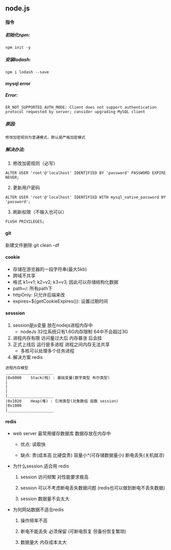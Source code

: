 ## node.js

#### 指令
##### 初始化npm:
``` 
npm init -y
```

##### 安装lodash:
```
npm i lodash --save
```


#### mysql error
##### Error:
```
ER_NOT_SUPPORTED_AUTH_MODE: Client does not support authentication protocol requested by server; consider upgrading MySQL client
```

##### 原因:
```
修改加密规则为普通模式，默认是严格加密模式
```

##### 解决办法:

1. 修改加密规则（必写）
```
ALTER USER 'root'@'localhost' IDENTIFIED BY 'password' PASSWORD EXPIRE NEVER;
```

2. 更新用户密码
```
ALTER USER 'root'@'localhost' IDENTIFIED WITH mysql_native_password BY 'password';
```

3. 刷新权限（不输入也可以）
```
FLUSH PRIVILEGES;
```

#### git
新建文件删除
git clean -df


#### cookie
 - 存储在游览器的一段字符串(最大5kb)
 - 跨域不共享
 - 格式 k1=v1; k2=v2; k3=v3; 因此可以存储结构化数据
 - path=/: 所有path下
 - httpOnly: 只允许后端来改
 - expires=${getCookieExpires()}: 设置过期时间


 #### sesssion
  1. session是js变量 放在nodejs进程内存中
     - nodeJs 32位系统只有1.6G内存限制 64中不会超过3G
  2. 进程内存有限 访问量过大后 内存暴涨 后会挂
  3. 正式上线后 运行是多进程 进程之间内存无法共享
      - 多核可以处理多个任务进程
  4. 解决方案 redis

  ```
  进程内存模型
  _____________________
  |0x8000    Stack(栈) : 基础变量(数字类型 布尔类型)
  |
  |
  |
  |____________________
  |0x1020    Heap(堆) : 引用类型(对象数组 函数 session)
  |0x1000
  |____________________
  ```


  #### redis
  - web server 最常用缓存数据库 数据存放在内存中

    - 优点: 读取快

    - 缺点: 贵(成本高 比硬盘贵) 容量小*(可存储数据量小) 断电丢失(关机就凉)
  - 为什么session 适合用 redis

    1. session 访问频繁 对性能要求极高

    2. session 可以不考虑断电丢失数据问题 (redis也可以做到断电不丢失数据)

    3. session 数据量不会太大
  - 为何网站数据不适合redis

    1. 操作频率不高

    2. 断电不能丢失 必须保留 (可断电恢复 但备份恢复繁琐)

    3. 数据量大 内存成本太大
